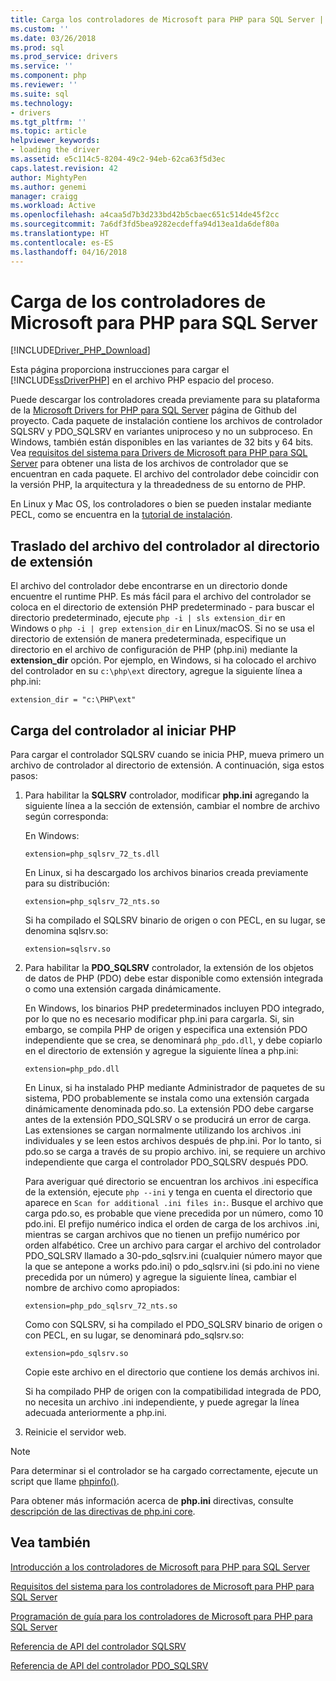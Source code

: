 ```yaml
---
title: Carga los controladores de Microsoft para PHP para SQL Server | Documentos de Microsoft
ms.custom: ''
ms.date: 03/26/2018
ms.prod: sql
ms.prod_service: drivers
ms.service: ''
ms.component: php
ms.reviewer: ''
ms.suite: sql
ms.technology:
- drivers
ms.tgt_pltfrm: ''
ms.topic: article
helpviewer_keywords:
- loading the driver
ms.assetid: e5c114c5-8204-49c2-94eb-62ca63f5d3ec
caps.latest.revision: 42
author: MightyPen
ms.author: genemi
manager: craigg
ms.workload: Active
ms.openlocfilehash: a4caa5d7b3d233bd42b5cbaec651c514de45f2cc
ms.sourcegitcommit: 7a6df3fd5bea9282ecdeffa94d13ea1da6def80a
ms.translationtype: HT
ms.contentlocale: es-ES
ms.lasthandoff: 04/16/2018
---
```

# <a name="loading-the-microsoft-drivers-for-php-for-sql-server"></a>Carga de los controladores de Microsoft para PHP para SQL Server
[!INCLUDE[Driver_PHP_Download](../../includes/driver_php_download.md)]

Esta página proporciona instrucciones para cargar el [!INCLUDE[ssDriverPHP](../../includes/ssdriverphp_md.md)] en el archivo PHP espacio del proceso.  
  
Puede descargar los controladores creada previamente para su plataforma de la [Microsoft Drivers for PHP para SQL Server](https://github.com/Microsoft/msphpsql/releases) página de Github del proyecto. Cada paquete de instalación contiene los archivos de controlador SQLSRV y PDO_SQLSRV en variantes uniproceso y no un subproceso. En Windows, también están disponibles en las variantes de 32 bits y 64 bits. Vea [requisitos del sistema para Drivers de Microsoft para PHP para SQL Server](../../connect/php/system-requirements-for-the-php-sql-driver.md) para obtener una lista de los archivos de controlador que se encuentran en cada paquete. El archivo del controlador debe coincidir con la versión PHP, la arquitectura y la threadedness de su entorno de PHP.

En Linux y Mac OS, los controladores o bien se pueden instalar mediante PECL, como se encuentra en la [tutorial de instalación](../../connect/php/installation-tutorial-linux-mac.md).
  
## <a name="moving-the-driver-file-into-your-extension-directory"></a>Traslado del archivo del controlador al directorio de extensión  
El archivo del controlador debe encontrarse en un directorio donde encuentre el runtime PHP. Es más fácil para el archivo del controlador se coloca en el directorio de extensión PHP predeterminado - para buscar el directorio predeterminado, ejecute `php -i | sls extension_dir` en Windows o `php -i | grep extension_dir` en Linux/macOS. Si no se usa el directorio de extensión de manera predeterminada, especifique un directorio en el archivo de configuración de PHP (php.ini) mediante la **extension_dir** opción. Por ejemplo, en Windows, si ha colocado el archivo del controlador en su `c:\php\ext` directory, agregue la siguiente línea a php.ini:
  
```  
extension_dir = "c:\PHP\ext"  
```

## <a name="loading-the-driver-at-php-startup"></a>Carga del controlador al iniciar PHP  
Para cargar el controlador SQLSRV cuando se inicia PHP, mueva primero un archivo de controlador al directorio de extensión. A continuación, siga estos pasos:  
  
1.  Para habilitar la **SQLSRV** controlador, modificar **php.ini** agregando la siguiente línea a la sección de extensión, cambiar el nombre de archivo según corresponda:  
  
    En Windows: 
    ```  
    extension=php_sqlsrv_72_ts.dll  
    ```  
    En Linux, si ha descargado los archivos binarios creada previamente para su distribución: 
    ```  
    extension=php_sqlsrv_72_nts.so  
    ```
    Si ha compilado el SQLSRV binario de origen o con PECL, en su lugar, se denomina sqlsrv.so:
    ```
    extension=sqlsrv.so
    ```
  
2.  Para habilitar la **PDO_SQLSRV** controlador, la extensión de los objetos de datos de PHP (PDO) debe estar disponible como extensión integrada o como una extensión cargada dinámicamente.

    En Windows, los binarios PHP predeterminados incluyen PDO integrado, por lo que no es necesario modificar php.ini para cargarla. Si, sin embargo, se compila PHP de origen y especifica una extensión PDO independiente que se crea, se denominará `php_pdo.dll`, y debe copiarlo en el directorio de extensión y agregue la siguiente línea a php.ini:  
    ```
    extension=php_pdo.dll  
    ```
    En Linux, si ha instalado PHP mediante Administrador de paquetes de su sistema, PDO probablemente se instala como una extensión cargada dinámicamente denominada pdo.so. La extensión PDO debe cargarse antes de la extensión PDO_SQLSRV o se producirá un error de carga. Las extensiones se cargan normalmente utilizando los archivos .ini individuales y se leen estos archivos después de php.ini. Por lo tanto, si pdo.so se carga a través de su propio archivo. ini, se requiere un archivo independiente que carga el controlador PDO_SQLSRV después PDO. 

    Para averiguar qué directorio se encuentran los archivos .ini específica de la extensión, ejecute `php --ini` y tenga en cuenta el directorio que aparece en `Scan for additional .ini files in:`. Busque el archivo que carga pdo.so, es probable que viene precedida por un número, como 10 pdo.ini. El prefijo numérico indica el orden de carga de los archivos .ini, mientras se cargan archivos que no tienen un prefijo numérico por orden alfabético. Cree un archivo para cargar el archivo del controlador PDO_SQLSRV llamado a 30-pdo_sqlsrv.ini (cualquier número mayor que la que se antepone a works pdo.ini) o pdo_sqlsrv.ini (si pdo.ini no viene precedida por un número) y agregue la siguiente línea, cambiar el nombre de archivo como apropiados:  
    ```
    extension=php_pdo_sqlsrv_72_nts.so
    ```
    Como con SQLSRV, si ha compilado el PDO_SQLSRV binario de origen o con PECL, en su lugar, se denominará pdo_sqlsrv.so:
    ```
    extension=pdo_sqlsrv.so
    ```
    Copie este archivo en el directorio que contiene los demás archivos ini. 

    Si ha compilado PHP de origen con la compatibilidad integrada de PDO, no necesita un archivo .ini independiente, y puede agregar la línea adecuada anteriormente a php.ini.
  
3.  Reinicie el servidor web.  
  
> [!NOTE]  
> Para determinar si el controlador se ha cargado correctamente, ejecute un script que llame [phpinfo()](http://php.net/manual/en/function.phpinfo.php).  
  
Para obtener más información acerca de **php.ini** directivas, consulte [descripción de las directivas de php.ini core](http://php.net/manual/en/ini.core.php).  
  
## <a name="see-also"></a>Vea también  
[Introducción a los controladores de Microsoft para PHP para SQL Server](../../connect/php/getting-started-with-the-php-sql-driver.md)

[Requisitos del sistema para los controladores de Microsoft para PHP para SQL Server](../../connect/php/system-requirements-for-the-php-sql-driver.md)

[Programación de guía para los controladores de Microsoft para PHP para SQL Server](../../connect/php/programming-guide-for-php-sql-driver.md)

[Referencia de API del controlador SQLSRV](../../connect/php/sqlsrv-driver-api-reference.md)

[Referencia de API del controlador PDO_SQLSRV](../../connect/php/pdo-sqlsrv-driver-reference.md)  
  
